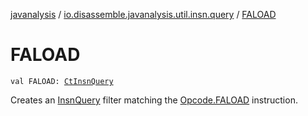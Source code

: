 [javanalysis](../index.md) / [io.disassemble.javanalysis.util.insn.query](index.md) / [FALOAD](./-f-a-l-o-a-d.md)

# FALOAD

`val FALOAD: `[`CtInsnQuery`](-ct-insn-query/index.md)

Creates an [InsnQuery](-insn-query/index.md) filter matching the [Opcode.FALOAD](#) instruction.


